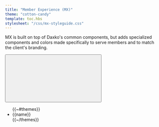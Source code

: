 ```yaml
---
title: "Member Experience (MX)"
theme: "cotton-candy"
template: toc.hbs
stylesheet: "/css/mx-styleguide.css"
---
```


MX is built on top of Daxko's common components, but adds specialized components and colors made specifically to serve members and to match the client's branding.

<link id="theme" rel="stylesheet" href="/css/themes/theme-ymca-green-blue.css">

<div class="dropdown toggle-theme tooltip tooltip-w" id="toggle-theme" aria-label="Change Theme">
  <button type="button" class="btn" data-toggle="dropdown" aria-expanded="false">
    <svg class="icon icon-gear">
      <use xlink:href="/images/icons.svg#icon-gear" />
    </svg>
  </button>
  <ul class="dropdown-menu right">
    {{~#themes}}
      <li class="dropdown-menu-item" data-toggle-theme="{{theme}}" tab-index="0">{{name}}</li>
    {{~/themes}}
  </ul>
</div>

<script>
  var styleTag = document.querySelector('#theme');
  document.querySelector('#toggle-theme').addEventListener('click', function(e) {
    var target = e.target;
    if(target.hasAttribute('data-toggle-theme')) {
      var theme = target.getAttribute('data-toggle-theme');
      styleTag.setAttribute('href', ['/css/themes/', theme].join(''));
    }
  });
</script>